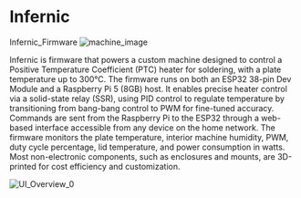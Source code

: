 # Infernic
Infernic_Firmware
![machine_image](https://github.com/user-attachments/assets/b3163748-d6a7-42bf-ac57-e4a549a5c4b1)


Infernic is firmware that powers a custom machine designed to control a Positive Temperature Coefficient (PTC) heater for soldering, with a plate temperature up to 300°C. The firmware runs on both an ESP32 38-pin Dev Module and a Raspberry Pi 5 (8GB) host. It enables precise heater control via a solid-state relay (SSR), using PID control to regulate temperature by transitioning from bang-bang control to PWM for fine-tuned accuracy. Commands are sent from the Raspberry Pi to the ESP32 through a web-based interface accessible from any device on the home network. The firmware monitors the plate temperature, interior machine humidity, PWM, duty cycle percentage, lid temperature, and power consumption in watts. Most non-electronic components, such as enclosures and mounts, are 3D-printed for cost efficiency and customization.


![UI_Overview_0](https://github.com/user-attachments/assets/e27dff51-dc92-4ef9-83ca-542a02f88137)
